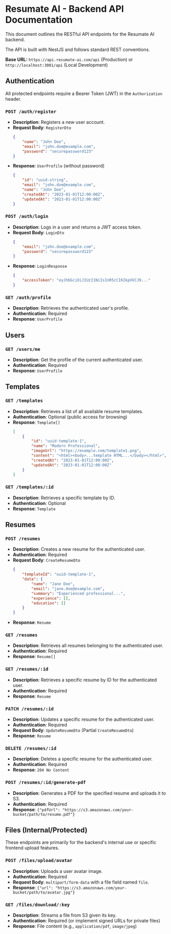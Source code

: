 # Resumate AI - Backend API Documentation

This document outlines the RESTful API endpoints for the Resumate AI backend.

The API is built with NestJS and follows standard REST conventions.

**Base URL:** `https://api.resumate-ai.com/api` (Production) or `http://localhost:3001/api` (Local Development)

## Authentication

All protected endpoints require a Bearer Token (JWT) in the `Authorization` header.

### `POST /auth/register`
*   **Description**: Registers a new user account.
*   **Request Body**: `RegisterDto`
    ```json
    {
        "name": "John Doe",
        "email": "john.doe@example.com",
        "password": "securepassword123"
    }
    ```
*   **Response**: `UserProfile` (without password)
    ```json
    {
        "id": "uuid-string",
        "email": "john.doe@example.com",
        "name": "John Doe",
        "createdAt": "2023-01-01T12:00:00Z",
        "updatedAt": "2023-01-01T12:00:00Z"
    }
    ```

### `POST /auth/login`
*   **Description**: Logs in a user and returns a JWT access token.
*   **Request Body**: `LoginDto`
    ```json
    {
        "email": "john.doe@example.com",
        "password": "securepassword123"
    }
    ```
*   **Response**: `LoginResponse`
    ```json
    {
        "accessToken": "eyJhbGciOiJIUzI1NiIsInR5cCI6IkpXVCJ9..."
    }
    ```

### `GET /auth/profile`
*   **Description**: Retrieves the authenticated user's profile.
*   **Authentication**: Required
*   **Response**: `UserProfile`

## Users

### `GET /users/me`
*   **Description**: Get the profile of the current authenticated user.
*   **Authentication**: Required
*   **Response**: `UserProfile`

## Templates

### `GET /templates`
*   **Description**: Retrieves a list of all available resume templates.
*   **Authentication**: Optional (public access for browsing)
*   **Response**: `Template[]`
    ```json
    [
        {
            "id": "uuid-template-1",
            "name": "Modern Professional",
            "imageUrl": "https://example.com/template1.png",
            "content": "<html><body>...template HTML...</body></html>",
            "createdAt": "2023-01-01T12:00:00Z",
            "updatedAt": "2023-01-01T12:00:00Z"
        }
    ]
    ```

### `GET /templates/:id`
*   **Description**: Retrieves a specific template by ID.
*   **Authentication**: Optional
*   **Response**: `Template`

## Resumes

### `POST /resumes`
*   **Description**: Creates a new resume for the authenticated user.
*   **Authentication**: Required
*   **Request Body**: `CreateResumeDto`
    ```json
    {
        "templateId": "uuid-template-1",
        "data": {
            "name": "Jane Doe",
            "email": "jane.doe@example.com",
            "summary": "Experienced professional...",
            "experience": [],
            "education": []
        }
    }
    ```
*   **Response**: `Resume`

### `GET /resumes`
*   **Description**: Retrieves all resumes belonging to the authenticated user.
*   **Authentication**: Required
*   **Response**: `Resume[]`

### `GET /resumes/:id`
*   **Description**: Retrieves a specific resume by ID for the authenticated user.
*   **Authentication**: Required
*   **Response**: `Resume`

### `PATCH /resumes/:id`
*   **Description**: Updates a specific resume for the authenticated user.
*   **Authentication**: Required
*   **Request Body**: `UpdateResumeDto` (Partial `CreateResumeDto`)
*   **Response**: `Resume`

### `DELETE /resumes/:id`
*   **Description**: Deletes a specific resume for the authenticated user.
*   **Authentication**: Required
*   **Response**: `204 No Content`

### `POST /resumes/:id/generate-pdf`
*   **Description**: Generates a PDF for the specified resume and uploads it to S3.
*   **Authentication**: Required
*   **Response**: `{"pdfUrl": "https://s3.amazonaws.com/your-bucket/path/to/resume.pdf"}`

## Files (Internal/Protected)

These endpoints are primarily for the backend's internal use or specific frontend upload features.

### `POST /files/upload/avatar`
*   **Description**: Uploads a user avatar image.
*   **Authentication**: Required
*   **Request Body**: `multipart/form-data` with a file field named `file`.
*   **Response**: `{"url": "https://s3.amazonaws.com/your-bucket/path/to/avatar.jpg"}`

### `GET /files/download/:key`
*   **Description**: Streams a file from S3 given its key.
*   **Authentication**: Required (or implement signed URLs for private files)
*   **Response**: File content (e.g., `application/pdf`, `image/jpeg`)
